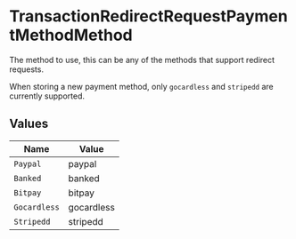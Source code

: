 # TransactionRedirectRequestPaymentMethodMethod

The method to use, this can be any of the methods that
support redirect requests.

When storing a new payment method, only `gocardless` and `stripedd`
are currently supported.


## Values

| Name         | Value        |
| ------------ | ------------ |
| `Paypal`     | paypal       |
| `Banked`     | banked       |
| `Bitpay`     | bitpay       |
| `Gocardless` | gocardless   |
| `Stripedd`   | stripedd     |